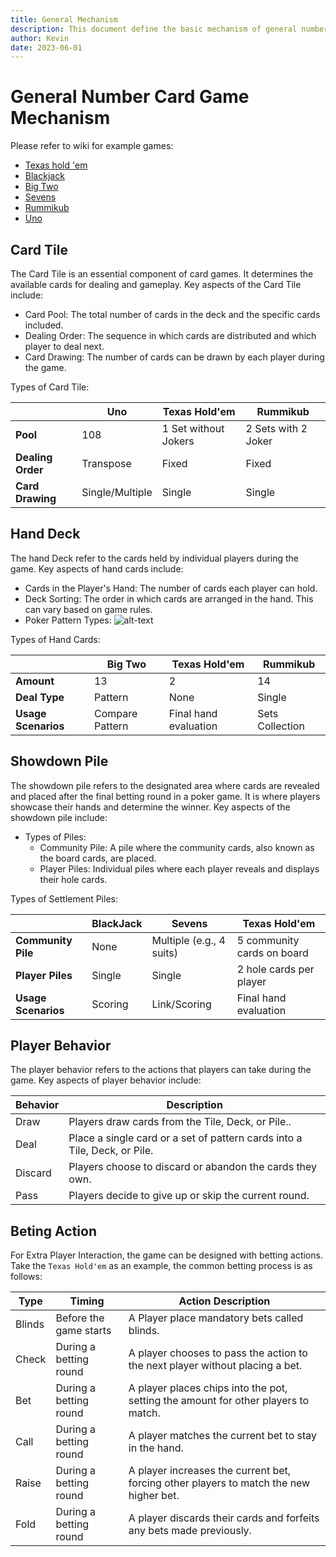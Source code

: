 ```yaml
---
title: General Mechanism
description: This document define the basic mechanism of general number card games.
author: Kevin
date: 2023-06-01
---
```


# General Number Card Game Mechanism

Please refer to wiki for example games:

- [Texas hold 'em](https://en.wikipedia.org/wiki/Texas_hold_%27em)
- [Blackjack](https://en.wikipedia.org/wiki/Blackjack)
- [Big Two](https://en.wikipedia.org/wiki/Big_two)
- [Sevens](https://zh.wikipedia.org/zh-tw/%E6%8E%92%E4%B8%83)
- [Rummikub](https://en.wikipedia.org/wiki/Rummikub)
- [Uno](<https://en.wikipedia.org/wiki/Uno_(card_game)>)

## Card Tile

The Card Tile is an essential component of card games. It determines the available cards for dealing and gameplay. Key aspects of the Card Tile include:

- Card Pool: The total number of cards in the deck and the specific cards included.
- Dealing Order: The sequence in which cards are distributed and which player to deal next.
- Card Drawing: The number of cards can be drawn by each player during the game.

Types of Card Tile:

|                   | **Uno**         | **Texas Hold'em**    | **Rummikub**        |
| ----------------- | --------------- | -------------------- | ------------------- |
| **Pool**          | 108             | 1 Set without Jokers | 2 Sets with 2 Joker |
| **Dealing Order** | Transpose       | Fixed                | Fixed               |
| **Card Drawing**  | Single/Multiple | Single               | Single              |

## Hand Deck

The hand Deck refer to the cards held by individual players during the game. Key aspects of hand cards include:

- Cards in the Player's Hand: The number of cards each player can hold.
- Deck Sorting: The order in which cards are arranged in the hand. This can vary based on game rules.
- Poker Pattern Types:
  ![alt-text](https://res.cloudinary.com/djpxpezra/image/upload/v1685682552/PokerPatternImage_eadpoz.png)

Types of Hand Cards:

|                     | **Big Two**     | **Texas Hold'em**     | **Rummikub**    |
| ------------------- | --------------- | --------------------- | --------------- |
| **Amount**          | 13              | 2                     | 14              |
| **Deal Type**       | Pattern         | None                  | Single          |
| **Usage Scenarios** | Compare Pattern | Final hand evaluation | Sets Collection |

## Showdown Pile

The showdown pile refers to the designated area where cards are revealed and placed after the final betting round in a poker game. It is where players showcase their hands and determine the winner. Key aspects of the showdown pile include:

- Types of Piles:
  - Community Pile: A pile where the community cards, also known as the board cards, are placed.
  - Player Piles: Individual piles where each player reveals and displays their hole cards.

Types of Settlement Piles:

|                     | **BlackJack** | **Sevens**               | **Texas Hold'em**          |
| ------------------- | ------------- | ------------------------ | -------------------------- |
| **Community Pile**  | None          | Multiple (e.g., 4 suits) | 5 community cards on board |
| **Player Piles**    | Single        | Single                   | 2 hole cards per player    |
| **Usage Scenarios** | Scoring       | Link/Scoring             | Final hand evaluation      |

## Player Behavior

The player behavior refers to the actions that players can take during the game. Key aspects of player behavior include:

| Behavior | Description                                                               |
| -------- | ------------------------------------------------------------------------- |
| Draw     | Players draw cards from the Tile, Deck, or Pile..                         |
| Deal     | Place a single card or a set of pattern cards into a Tile, Deck, or Pile. |
| Discard  | Players choose to discard or abandon the cards they own.                  |
| Pass     | Players decide to give up or skip the current round.                      |

## Beting Action

For Extra Player Interaction, the game can be designed with betting actions.
Take the `Texas Hold'em` as an example, the common betting process is as follows:

| **Type** | **Timing**             | **Action Description**                                                                 |
| -------- | ---------------------- | -------------------------------------------------------------------------------------- |
| Blinds   | Before the game starts | A Player place mandatory bets called blinds.                                           |
| Check    | During a betting round | A player chooses to pass the action to the next player without placing a bet.          |
| Bet      | During a betting round | A player places chips into the pot, setting the amount for other players to match.     |
| Call     | During a betting round | A player matches the current bet to stay in the hand.                                  |
| Raise    | During a betting round | A player increases the current bet, forcing other players to match the new higher bet. |
| Fold     | During a betting round | A player discards their cards and forfeits any bets made previously.                   |
